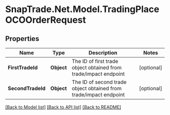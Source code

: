 # SnapTrade.Net.Model.TradingPlaceOCOOrderRequest

## Properties

Name | Type | Description | Notes
------------ | ------------- | ------------- | -------------
**FirstTradeId** | **Object** | The ID of first trade object obtained from trade/impact endpoint | [optional] 
**SecondTradeId** | **Object** | The ID of second trade object obtained from trade/impact endpoint | [optional] 

[[Back to Model list]](../README.md#documentation-for-models) [[Back to API list]](../README.md#documentation-for-api-endpoints) [[Back to README]](../README.md)

